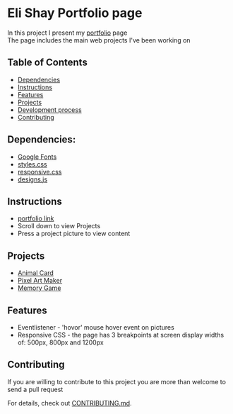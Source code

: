 # Eli Shay Portfolio page

In this project I present my [portfolio](https://rawgit.com/EliShayGH/my-portfolio/master/index.html) page<br/>
The page includes the main web projects I've been working on<br/>

## Table of Contents

* [Dependencies](#dependencies)
* [Instructions](#instructions)
* [Features](#features)
* [Projects](#projects)
* [Development process](#development-process)
* [Contributing](#contributing)

## Dependencies:
* [Google Fonts](https://fonts.googleapis.com/css?family=Coda)
* [styles.css](css/styles.css)
* [responsive.css](css/responsive.css)
* [designs.js](js/designs.js)

## Instructions
- [portfolio link](https://rawgit.com/EliShayGH/my-portfolio/master/index.html)
- Scroll down to view Projects
- Press a project picture to view content

## Projects
- [Animal Card](https://rawgit.com/EliShayGH/animal-card/master/card.html)
- [Pixel Art Maker](https://rawgit.com/EliShayGH/pixel-art-maker/master/index.html)
- [Memory Game](https://rawgit.com/EliShayGH/memory-game/master/index.html)

## Features

* Eventlistener - 'hovor' mouse hover event on pictures
* Responsive CSS - the page has 3 breakpoints at screen display widths of: 500px, 800px and 1200px

## Contributing

If you are willing to contribute to this project
you are more than welcome to send a pull request

For details, check out [CONTRIBUTING.md](CONTRIBUTING.md).
